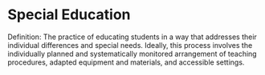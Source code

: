 # Special Education

Definition: The practice of educating students in a way that addresses their individual differences and special needs. Ideally, this process involves the individually planned and systematically monitored arrangement of teaching procedures, adapted equipment and materials, and accessible settings.